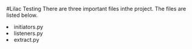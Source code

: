 #Lilac Testing
There are three important files inthe project. The files are listed below.
<li> initiators.py</li>
<li> listeners.py </li>
<li> extract.py </li>


